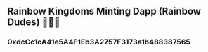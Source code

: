 ## Rainbow Kingdoms Minting Dapp (Rainbow Dudes) 🌈👑👑

### 0xdcCc1cA41e5A4F1Eb3A2757F3173a1b488387565